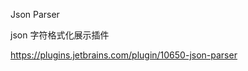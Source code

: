 Json Parser

json 字符格式化展示插件

https://plugins.jetbrains.com/plugin/10650-json-parser































































